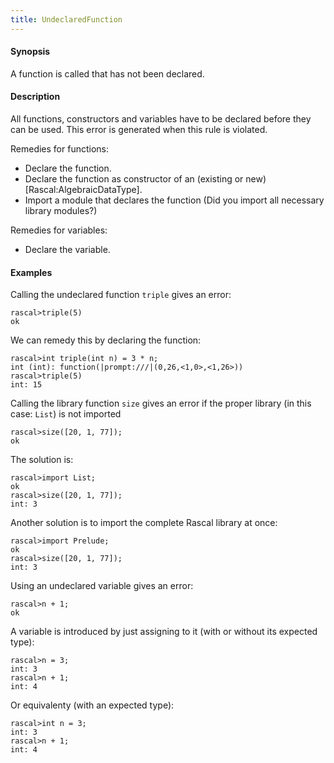 ```yaml
---
title: UndeclaredFunction
---
```


#### Synopsis

A function is called that has not been declared.

#### Description

All functions, constructors and variables have to be declared before they can be used.
This error is generated when this rule is violated.

Remedies for functions:

*  Declare the function.
*  Declare the function as constructor of an (existing or new) [Rascal:AlgebraicDataType].
*  Import a module that declares the function (Did you import all necessary library modules?)

Remedies for variables:

*  Declare the variable.

#### Examples

Calling the undeclared function `triple` gives an error:

```rascal-shell
rascal>triple(5)
ok
```
We can remedy this by declaring the function:

```rascal-shell
rascal>int triple(int n) = 3 * n;
int (int): function(|prompt:///|(0,26,<1,0>,<1,26>))
rascal>triple(5)
int: 15
```

Calling the library function `size` gives an error if the proper library (in this case: `List`) is not imported

```rascal-shell
rascal>size([20, 1, 77]);
ok
```
The solution is:

```rascal-shell
rascal>import List;
ok
rascal>size([20, 1, 77]);
int: 3
```
Another solution is to import the complete Rascal library at once:

```rascal-shell
rascal>import Prelude;
ok
rascal>size([20, 1, 77]);
int: 3
```

Using an undeclared variable gives an error:

```rascal-shell
rascal>n + 1;
ok
```
A variable is introduced by just assigning to it (with or without its expected type):

```rascal-shell
rascal>n = 3;
int: 3
rascal>n + 1;
int: 4
```
Or equivalenty (with an expected type):

```rascal-shell
rascal>int n = 3;
int: 3
rascal>n + 1;
int: 4
```


